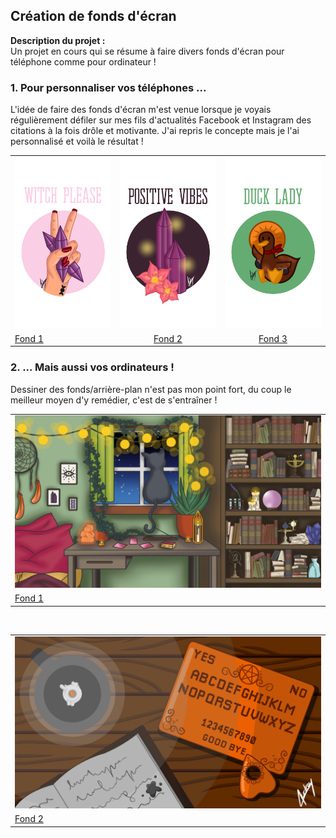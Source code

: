 ## Création de fonds d'écran

**Description du projet :**
<br>
Un projet en cours qui se résume à faire divers fonds d'écran pour téléphone comme pour ordinateur !
<br>

### 1. Pour personnaliser vos téléphones ...

L'idée de faire des fonds d'écran m'est venue lorsque je voyais régulièrement défiler sur mes fils d'actualités Facebook et Instagram des citations à la fois drôle et motivante. J'ai repris le concepte mais je l'ai personnalisé et voilà le résultat !

<table>
  <tr>
    <td><img src="/images/graphique/witch_please_v2.png"></td>
    <td><img src="/images/graphique/cristal_v2.png"></td>
    <td><img src="/images/graphique/duck_lady.png"></td>
  </tr>
  <tr>
    <td><a href="/images/graphique/witch_please_v2.png" align="center">Fond 1</a></td>
    <td align="center"><a href="/images/graphique/cristal_v2.png">Fond 2</a></td>
    <td align="center"><a href="/images/graphique/duck.png">Fond 3</a></td>
  </tr>
 </table>

### 2. ... Mais aussi vos ordinateurs !

Dessiner des fonds/arrière-plan n'est pas mon point fort, du coup le meilleur moyen d'y remédier, c'est de s'entraîner !

<table>
  <tr>
    <td><img src="/images/graphique/chamber.png"></td>
  </tr>
  <tr>
    <td><a href="/images/graphique/chamber.png">Fond 1</a></td>
  </tr>
</table>

<br>

<table>
  <tr>
    <td><img src="/images/graphique/ouija_board.png"></td>
  </tr>
  <tr>
    <td><a href="/images/graphique/ouija_board.png">Fond 2</a></td>
  </tr>
</table>
